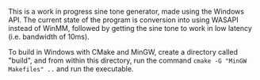 This is a work in progress sine tone generator, made using the Windows API. The current state of the program is conversion into using WASAPI instead of WinMM, followed by getting the sine tone to work in low latency (i.e. bandwidth of 10ms).

To build in Windows with CMake and MinGW, create a directory called "build", and from within this directory, run the command `cmake -G "MinGW Makefiles" ..` and run the executable.
